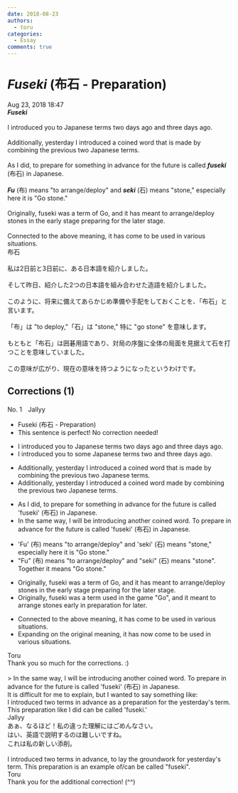 ```yaml
---
date: 2018-08-23
authors:
  - toru
categories:
  - Essay
comments: true
---
```


# <strong><em>Fuseki</strong></em> (布石 - Preparation)
<div class="date">Aug 23, 2018 18:47</div>
<div id="post"><div id="body_show_ori">
<strong><em>Fuseki</strong></em><br/><br/>I introduced you to Japanese terms two days ago and three days ago.<br/><br/>Additionally, yesterday I introduced a coined word that is made by combining the previous two Japanese terms.<br/><br/>As I did, to prepare for something in advance for the future is called <strong><em>fuseki</em></strong> (布石) in Japanese.<br/><br/><strong><em>Fu</em></strong> (布) means "to arrange/deploy" and <strong><em>seki</em></strong> (石) means "stone," especially here it is "Go stone."<br/><br/>Originally, fuseki was a term of Go, and it has meant to arrange/deploy stones in the early stage preparing for the later stage.<br/><br/>Connected to the above meaning, it has come to be used in various situations.
</div></div>

<!-- more -->

<div id="post_ja"><div id="body_show_mo">
布石<br/><br/>私は2日前と3日前に、ある日本語を紹介しました。<br/><br/>そして昨日、紹介した2つの日本語を組み合わせた造語を紹介しました。<br/><br/>このように、将来に備えてあらかじめ準備や手配をしておくことを、「布石」と言います。<br/><br/>「布」は  "to deploy,"「石」は "stone," 特に "go stone" を意味します。<br/><br/>もともと「布石」は囲碁用語であり、対局の序盤に全体の局面を見据えて石を打つことを意味していました。<br/><br/>この意味が広がり、現在の意味を持つようになったというわけです。
</div></div>

## Corrections (1)
<div id="block"><div class="first_name"> No. 1　<span class="just_name">Jallyy</span></div><div id="block2">
<ul class="correction_field">
<li class="incorrect">Fuseki (布石 - Preparation)</li>
<li class="corrected perfect">This sentence is perfect! No correction needed!</li>
</ul>
<ul class="correction_field">
<li class="incorrect">I introduced you to Japanese terms two days ago and three days ago.</li>
<li class="corrected correct">
I introduced you to some Japanese terms two and three days ago.
</li>
</ul>
<ul class="correction_field">
<li class="incorrect">Additionally, yesterday I introduced a coined word that is made by combining the previous two Japanese terms.</li>
<li class="corrected correct">
Additionally, yesterday I introduced a coined word made by combining the previous two Japanese terms.
</li>
</ul>
<ul class="correction_field">
<li class="incorrect">As I did, to prepare for something in advance for the future is called 'fuseki' (布石) in Japanese.</li>
<li class="corrected correct">
In the same way, I will be introducing another coined word. To prepare in advance for the future is called 'fuseki' (布石) in Japanese.
</li>
</ul>
<ul class="correction_field">
<li class="incorrect">'Fu' (布) means "to arrange/deploy" and 'seki' (石) means "stone," especially here it is "Go stone."</li>
<li class="corrected correct">
"Fu" (布) means "to arrange/deploy" and "seki" (石) means "stone". Together it means "Go stone."
</li>
</ul>
<ul class="correction_field">
<li class="incorrect">Originally, fuseki was a term of Go, and it has meant to arrange/deploy stones in the early stage preparing for the later stage.</li>
<li class="corrected correct">
Originally, fuseki was a term used in the game "Go", and it meant to arrange stones early in preparation for later.
</li>
</ul>
<ul class="correction_field">
<li class="incorrect">Connected to the above meaning, it has come to be used in various situations.</li>
<li class="corrected correct">
Expanding on the original meaning, it has now come to be used in various situations.
</li>
</ul>
</div><div class="name"><span class="just_name">Toru</span><br>
Thank you so much for the corrections. :)<br/><br/>&gt; In the same way, I will be introducing another coined word. To prepare in advance for the future is called 'fuseki' (布石) in Japanese.<br/>It is difficult for me to explain, but I wanted to say something like:<br/>I introduced two terms in advance as a preparation for the yesterday's term. This preparation like I did can be called 'fuseki.'
</div>
<div class="name"><span class="just_name">Jallyy</span><br>
あぁ、なるほど！私の違った理解にはごめんなさい。<br/>はい、英語で説明するのは難しいですね。<br/>これは私の新しい添削。<br/><br/>I introduced two terms in advance, to lay the groundwork for yesterday's term. This preparation is an example of/can be called "fuseki".
</div>
<div class="name"><span class="just_name">Toru</span><br>
Thank you for the additional correction! (^^)
</div>
</div>
